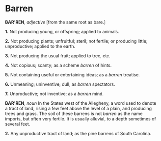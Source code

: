 # Barren

**BAR'REN**, _adjective_ \[from the same root as bare.\]

**1.** Not producing young, or offspring; applied to animals.

**2.** Not producing plants; unfruitful; steril; not fertile; or producing little; unproductive; applied to the earth.

**3.** Not producing the usual fruit; applied to tree, etc.

**4.** Not copious; scanty; as a scheme _barren_ of hints.

**5.** Not containing useful or entertaining ideas; as a _barren_ treatise.

**6.** Unmeaning; uninventive; dull; as _barren_ spectators.

**7.** Unproductive; not inventive; as a _barren_ mind.

**BAR'REN**, _noun_ In the States west of the Allegheny, a word used to denote a tract of land, rising a few feet above the level of a plain, and producing trees and grass. The soil of these barrens is not _barren_ as the name imports, but often very fertile. It is usually alluvial, to a depth sometimes of several feet.

**2.** Any unproductive tract of land; as the pine barrens of South Carolina.